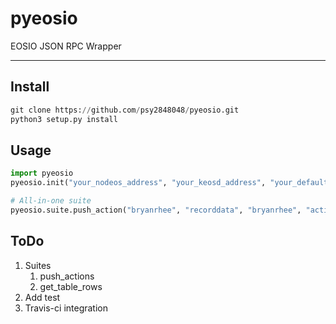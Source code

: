 # pyeosio

EOSIO JSON RPC Wrapper

---

## Install

```python
git clone https://github.com/psy2848048/pyeosio.git
python3 setup.py install
```

## Usage

```python
import pyeosio
pyeosio.init("your_nodeos_address", "your_keosd_address", "your_default_wallet_password", "your_public_key")

# All-in-one suite
pyeosio.suite.push_action("bryanrhee", "recorddata", "bryanrhee", "active", {"code":"bryanrhee", "action":"recorddata", "args": {"user": "bryanrhee", "data": "test"}})
```

## ToDo

1. Suites
   1. push_actions
   1. get_table_rows
1. Add test
1. Travis-ci integration
